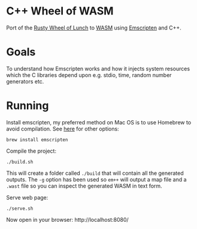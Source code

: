 # C++ Wheel of WASM

Port of the [Rusty Wheel of Lunch](https://github.com/munckymagik/rusty-wheel-of-lunch) to [WASM](http://webassembly.org/) using [Emscripten](http://kripken.github.io/emscripten-site/index.html) and C++.

# Goals

To understand how Emscripten works and how it injects system resources which the C libraries depend upon e.g. stdio, time, random number generators etc.

# Running

Install emscripten, my preferred method on Mac OS is to use Homebrew to avoid compilation. See [here](http://kripken.github.io/emscripten-site/docs/getting_started/downloads.html) for other options:

```
brew install emscripten
```

Compile the project:

```
./build.sh
```

This will create a folder called `./build` that will contain all the generated outputs. The `-g` option has been used so `em++` will output a map file and a `.wast` file so you can inspect the generated WASM in text form.

Serve web page:

```
./serve.sh
```

Now open in your browser: http://localhost:8080/

